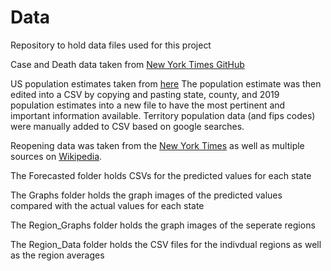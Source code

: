 # Data
Repository to hold data files used for this project


Case and Death data taken from [New York Times GitHub](https://github.com/nytimes/covid-19-data)

US population estimates taken from [here](https://www.ers.usda.gov/data-products/county-level-data-sets/download-data/)
The population estimate was then edited into a CSV by copying and pasting state, county, and 2019 population estimates into a new file to have the most pertinent and important information available. Territory population data (and fips codes) were manually added to CSV based on google searches.

Reopening data was taken from the [New York Times](https://www.nytimes.com/interactive/2020/us/states-reopen-map-coronavirus.html) as well as multiple sources on [Wikipedia](https://en.wikipedia.org/wiki/U.S._state_and_local_government_response_to_the_COVID-19_pandemic).

The Forecasted folder holds CSVs for the predicted values for each state

The Graphs folder holds the graph images of the predicted values compared with the actual values for each state

The Region_Graphs folder holds the graph images of the seperate regions

The Region_Data folder holds the CSV files for the indivdual regions as well as the region averages
